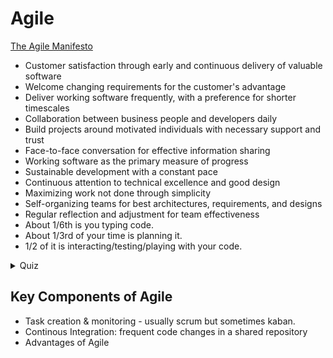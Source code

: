 # Agile

[The Agile Manifesto](https://agilemanifesto.org/principles.html)

* Customer satisfaction through early and continuous delivery of valuable software
* Welcome changing requirements for the customer's advantage
* Deliver working software frequently, with a preference for shorter timescales
* Collaboration between business people and developers daily
* Build projects around motivated individuals with necessary support and trust
* Face-to-face conversation for effective information sharing
* Working software as the primary measure of progress
* Sustainable development with a constant pace
* Continuous attention to technical excellence and good design
* Maximizing work not done through simplicity
* Self-organizing teams for best architectures, requirements, and designs
* Regular reflection and adjustment for team effectiveness
* About 1/6th is you typing code.
* About 1/3rd of your time is planning it.
* 1/2 of it is interacting/testing/playing with your code.



<details>

<summary>Quiz</summary>



1. **What is the highest priority in Agile development?**
   * A. Maximizing team productivity
   * B. Satisfying the customer through early and continuous delivery of valuable software
   * C. Reducing costs
   * D. Delivering working software infrequently
2. **How does Agile handle changing requirements?**
   * A. By rejecting any changes after the initial planning phase
   * B. By welcoming and harnessing changes for the customer’s competitive advantage
   * C. By delaying changes until after project completion
   * D. By only allowing changes during specific development phases
3. **What is the preferred frequency for delivering working software in Agile?**
   * A. Annually
   * B. Quarterly
   * C. From a couple of weeks to a couple of months
   * D. Every 6 months
4. **Who must work together daily throughout an Agile project?**
   * A. Business people and developers
   * B. Developers and customers
   * C. Project managers and testers
   * D. Designers and stakeholders
5. **What is considered the most efficient method of communication in Agile development?**
   * A. Email
   * B. Instant messaging
   * C. Face-to-face conversation
   * D. Written documentation
6. **What is the primary measure of progress in Agile?**
   * A. Number of features completed
   * B. Working software
   * C. Customer satisfaction surveys
   * D. Number of team meetings held
7. **What does Agile promote regarding the pace of development?**
   * A. Rapid bursts of activity followed by downtime
   * B. Sustainable development with a constant pace
   * C. Quick sprints with frequent breaks
   * D. Intense short-term focus with long-term delays
8. **How should teams handle technical excellence and good design in Agile?**
   * A. Focus on them only at the end of the project
   * B. Use them as guidelines, not requirements
   * C. Give continuous attention to enhance agility
   * D. Delegate these tasks to a specialized team
9. **What does simplicity refer to in Agile principles?**
   * A. The ability to do more work with fewer resources
   * B. Maximizing the amount of work not done
   * C. Minimizing the complexity of the software
   * D. Reducing the number of features in the product
10. **What is a key characteristic of the best architectures, requirements, and designs in Agile?**
    * A. They are defined by project managers
    * B. They emerge from self-organizing teams
    * C. They are predetermined and fixed
    * D. They are developed by external consultants
11. **What should teams do at regular intervals according to Agile principles?**
    * A. Review and adjust the project budget
    * B. Reflect on how to become more effective and adjust their behavior
    * C. Reassign roles and responsibilities
    * D. Prepare detailed documentation

#### True/False

1. Agile processes discourage changes in requirements once the development phase starts. (True/False)
2. Delivering working software is not a priority in Agile development. (True/False)
3. Agile teams should work at a constant pace and avoid burnout. (True/False)
4. Face-to-face communication is less effective than written documentation in Agile projects. (True/False)

</details>

## Key Components of Agile

* Task creation & monitoring - usually scrum but sometimes kaban.
* Continous Integration: frequent code changes in a shared repository
* Advantages of Agile
